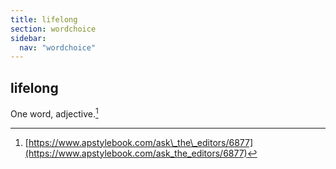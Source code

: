```yaml
---
title: lifelong
section: wordchoice
sidebar:
  nav: "wordchoice"
---
```

## lifelong

One word, adjective.[^54]

[^54]: [https://www.apstylebook.com/ask\_the\_editors/6877](https://www.apstylebook.com/ask_the_editors/6877)